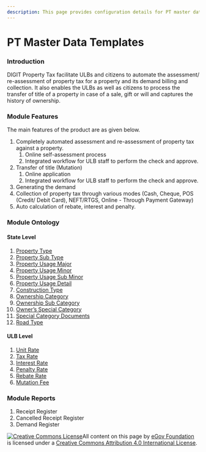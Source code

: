 ```yaml
---
description: This page provides configuration details for PT master data templates
---
```


# PT Master Data Templates

### Introduction

DIGIT Property Tax facilitate ULBs and citizens to automate the assessment/ re-assessment of property tax for a property and its demand billing and collection. It also enables the ULBs as well as citizens to process the transfer of title of a property in case of a sale, gift or will and captures the history of ownership.

### Module Features

The main features of the product are as given below.

1. Completely automated assessment and re-assessment of property tax against a property.
   1. Online self-assessment process
   2. Integrated workflow for ULB staff to perform the check and approve.
2. Transfer of title \(Mutation\)
   1. Online application
   2. Integrated workflow for ULB staff to perform the check and approve.
3. Generating the demand
4. Collection of property tax through various modes \(Cash, Cheque, POS \(Credit/ Debit Card\), NEFT/RTGS, Online - Through Payment Gateway\)
5. Auto calculation of rebate, interest and penalty.

### Module Ontology

#### State Level

1. [Property Type]()
2. [Property Sub Type]()
3. [Property Usage Major]()
4. [Property Usage Minor]()
5. [Property Usage Sub Minor]()
6. [Property Usage Detail]()
7. [Construction Type]()
8. [Ownership Category]()
9. [Ownership Sub Category]()
10. [Owner’s Special Category]()
11. [Special Category Documents]()
12. [Road Type]()

#### ULB Level

1. [Unit Rate]()
2. [Tax Rate]()
3. [Interest Rate]()
4. [Penalty Rate]()
5. [Rebate Rate]()
6. [Mutation Fee]()

### Module Reports

1. Receipt Register
2. Cancelled Receipt Register
3. Demand Register

 [![Creative Commons License](https://i.creativecommons.org/l/by/4.0/80x15.png)](http://creativecommons.org/licenses/by/4.0/)All content on this page by [eGov Foundation ](https://egov.org.in/)is licensed under a [Creative Commons Attribution 4.0 International License](http://creativecommons.org/licenses/by/4.0/).

